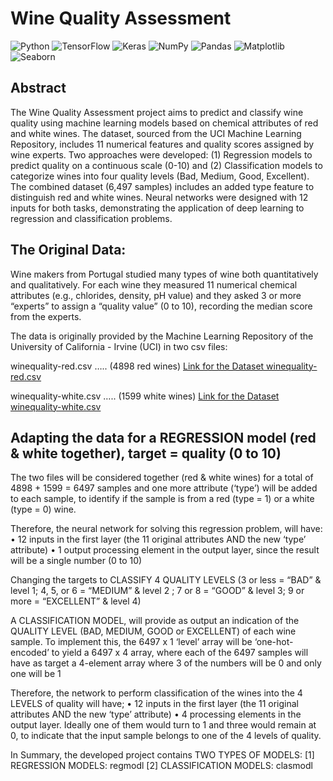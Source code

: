 # Wine Quality Assessment
![Python](https://img.shields.io/badge/Python-blue?logo=python&logoColor=white)
![TensorFlow](https://img.shields.io/badge/TensorFlow-orange?logo=tensorflow&logoColor=white)
![Keras](https://img.shields.io/badge/Keras-red?logo=keras&logoColor=white)
![NumPy](https://img.shields.io/badge/NumPy-blue?logo=numpy&logoColor=white)
![Pandas](https://img.shields.io/badge/Pandas-yellowgreen?logo=pandas&logoColor=white)
![Matplotlib](https://img.shields.io/badge/Matplotlib-blueviolet?logo=matplotlib&logoColor=white)
![Seaborn](https://img.shields.io/badge/Seaborn-lightblue?logoColor=white)

## Abstract

The Wine Quality Assessment project aims to predict and classify wine quality using machine learning models based on chemical attributes of red and white wines. The dataset, sourced from the UCI Machine Learning Repository, includes 11 numerical features and quality scores assigned by wine experts. Two approaches were developed: (1) Regression models to predict quality on a continuous scale (0-10) and (2) Classification models to categorize wines into four quality levels (Bad, Medium, Good, Excellent). The combined dataset (6,497 samples) includes an added type feature to distinguish red and white wines. Neural networks were designed with 12 inputs for both tasks, demonstrating the application of deep learning to regression and classification problems.

## The Original Data:
Wine makers from Portugal studied many types of wine both quantitatively and qualitatively. For each wine they measured 11 numerical chemical attributes (e.g., chlorides, density, pH value) and they asked 3 or more “experts” to assign a “quality value” (0 to 10), recording the median score from the experts.

The data is originally provided by the Machine Learning Repository of the University of California - Irvine (UCI) in two csv files:

winequality-red.csv ….. (4898 red wines)
[Link for the Dataset winequality-red.csv](http://archive.ics.uci.edu/ml/machine-learning-databases/wine-quality/winequality-red.csv)

winequality-white.csv ….. (1599 white wines)
[Link for the Dataset winequality-white.csv](http://archive.ics.uci.edu/ml/machine-learning-databases/wine-quality/winequality-white.csv)

## Adapting the data for a REGRESSION model (red & white together), target = quality (0 to 10)
The two files will be considered together (red & white wines) for a total of 4898 + 1599 = 6497 samples and one more attribute (‘type’) will be added to each sample, to identify if the sample is from a red (type = 1) or a white (type = 0) wine.

Therefore, the neural network for solving this regression problem, will have:
• 12 inputs in the first layer (the 11 original attributes AND the new ‘type’ attribute)
• 1 output processing element in the output layer, since the result will be a single number (0 to 10)

Changing the targets to CLASSIFY 4 QUALITY LEVELS (3 or less = “BAD” & level 1; 4, 5, or 6 = “MEDIUM” & level 2 ; 7 or 8 = “GOOD” & level 3; 9 or more = “EXCELLENT” & level 4)

A CLASSIFICATION MODEL, will provide as output an indication of the QUALITY LEVEL (BAD, MEDIUM, GOOD or EXCELLENT) of each wine sample.
To implement this, the 6497 x 1 ‘level’ array will be ‘one-hot-encoded’ to yield a 6497 x 4 array, where each of the 6497 samples will have as target a 4-element array where 3 of the numbers will be 0 and only one will be 1

Therefore, the network to perform classification of the wines into the 4 LEVELS of quality will have;
• 12 inputs in the first layer (the 11 original attributes AND the new ‘type’ attribute)
• 4 processing elements in the output layer. Ideally one of them would turn to 1 and three would remain at 0, to indicate that the input sample belongs to one of the 4 levels of quality.

In Summary, the developed project contains TWO TYPES OF MODELS:
[1] REGRESSION MODELS: regmodl
[2] CLASSIFICATION MODELS: clasmodl

